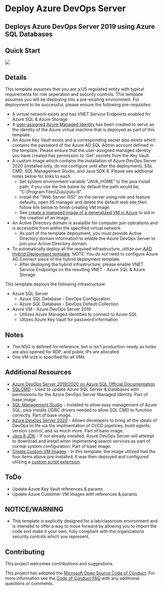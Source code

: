 # Deploy Azure DevOps Server

## Deploys Azure DevOps Server 2019 using Azure SQL Databases

## Quick Start

<a href="https://portal.azure.us/#create/Microsoft.Template/uri/https%3A%2F%2Fraw.githubusercontent.com%2Fusri%2Fdeploy_DevOps_Server_AzureSQL%2Fmaster%2Fazuredeploy.json" target="_blank"><img src="http://azuredeploy.net/AzureGov.png"/></a>

## Details

This template assumes that you are a US regulated entity with typical requirements for role seperation and security controls.  This template assumes you will be deploying into a pre-existing environment.  For deployment to be successful, please ensure the following pre-requisites:

* A virtual network exists and has VNET Service Endpoints enabled for Azure SQL & Azure Storage
* A [user-assigned Azure Managed Identity](https://docs.microsoft.com/en-us/azure/active-directory/managed-identities-azure-resources/how-to-manage-ua-identity-portal) has been created to serve as the identity of the Azure virtual machine that is deployed as part of this template.
* An Azure Key Vault exists and a corresponding secret also exists which contains the password of the Azure AD SQL Admin account defined in the template.  Please ensure that the user-assigned managed identity you have created has permission to 'Get' secrets from the Key Vault.
* A custom image which contains the installation of Azure DevOps Server 2020 (installed only, do not configure until after the deployment), SQL CMD, SQL Management Studio, and Java SDK 8.  Please see addtional notes below for links to each. 
  * Set system environment variable "JAVA_HOME" to the java install path, if you use the link below by default the path would be, "C:\Program Files\Zulu\zulu-8". 
  * Install the "Web Server (IIS)" on the server using role and feature defaults, open IIS manager and delete the default web site,then follow link below to finish creating VM image.
  * See [create a managed image of a generalized VM in Azure](https://docs.microsoft.com/en-us/azure/virtual-machines/windows/capture-image-resource) to aid in the creation of an image. 
* An Active Directory domain is avalaible for computer join operations and is accessible from within the specified virtual network.
  * As part of the template deployment, you must provide Active Directory domain information to enable the Azure DevOps Server to join your Active Directory domain.
* To automatically deploy all the required infrastructure, utilize our <a href="https://github.com/Microsoft/aad-hybrid-lab" target="_blank">AAD Hybrid Deployment template</a>.  NOTE:  You do not need to configure Azure AD Connect piece of the hybrid deployment template.
  * After deploying the hybrid infrastructure, please enable VNET Service Endpoings on the resulting VNET - Azure SQL & Azure Storage

This template deploys the following infrastructure:

* Azure SQL Server
  * Azure SQL Database - DevOps Configuration
  * Azure SQL Database - DevOps Default Collection
* Azure VM - Azure DevOps Server 2019
  * Utilizes Azure Managed Identities to connect to Azure SQL
  * Utlizes Azure Key Vault for password information

## Notes

* The NSG is defined for reference, but is isn't production-ready as holes are also opened for RDP, and public IPs are allocated
* One VM size is specified for all VMs

## Additional Resources

* <a href="https://docs.microsoft.com/en-us/azure/devops/server/install/install-azure-sql?view=azure-devops-2020" target="_blank">Azure DevOps Server 2019/2020 on Azure SQL Official Documentation</a>
* <a href="https://docs.microsoft.com/en-us/sql/tools/sqlcmd-utility?view=sql-server-ver15" target="_blank">SQLCMD</a> - Used to update Azure SQL Server & Databases with permissions for the Azure DevOps Server Managed Identity.  Part of base image.
* <a href="https://docs.microsoft.com/en-us/sql/ssms/download-sql-server-management-studio-ssms?view=sql-server-ver15" target="_blank">SQL Management Studio</a> - Installed to allow easy management of Azure SQL, plus installs ODBC drivers needed to allow SQL CMD to function correctly.  Part of base image.
* <a href="https://visualstudio.microsoft.com/downloads" target="_blank">Azure DevOps Server 2020</a> - Allows developers to bring all the ideals of DevOps to life via the implmentation of CI/CD pipelines, build agents, version control, and so much more.  Part of base image.
* <a href="https://www.azul.com/downloads/zulu-community/?version=java-8-lts&os=windows&architecture=x86-64-bit&package=jdk" target="_blank">Java 8 JDK</a> - If not already installed, Azure DevOps Server will attempt to download and install when implmenting search services as part of normal system configuration. Part of base image.
* <a href="https://docs.microsoft.com/en-us/azure/virtual-machines/windows/capture-image-resource" target="_blank">Create Custom VM Images</a> - In this template, the image utilized had the four items above pre-installed.  It was then deployed and configured utilzing a <a href="https://docs.microsoft.com/en-us/azure/virtual-machines/windows/tutorial-automate-vm-deployment" target="_blank">custom script extension</a>.

## ToDo

* Update Azure Key Vault references & params
* Update Azure Customer VM Images with references & params

## NOTICE/WARNING

* This template is explicitly designed for a lab/classroom environment and is intended to offer a way to move forward by allowing you to import the code and make it your own, fully compliant with the organizations security controls which you represent.

## Contributing

This project welcomes contributions and suggestions.

This project has adopted the [Microsoft Open Source Code of Conduct](https://opensource.microsoft.com/codeofconduct/).
For more information see the [Code of Conduct FAQ](https://opensource.microsoft.com/codeofconduct/faq/) with any additional questions or comments.